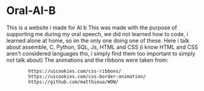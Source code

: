 # Oral-AI-B
This is a website i made for AI b
This was made with the purpose of supporting me during my oral speech, we did not learned how to code, i learned alone at home, so im the only one doing one of these.
Here i talk about assemble, C, Python, SQL, Js, HTML and CSS (i know HTML and CSS aren't considered languages tho, i simply find them too important to simply not talk about)
The animations and the ribbons were taken from: 

            https://uicookies.com/css-ribbons/
            https://uicookies.com/css-border-animation/
            https://github.com/matthieua/WOW/
